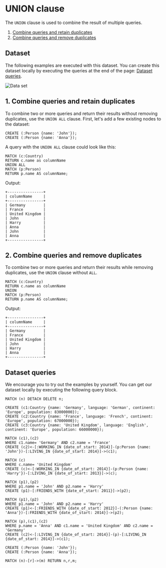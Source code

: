 # UNION clause

The `UNION` clause is used to combine the result of multiple queries.

1. [Combine queries and retain duplicates](#1-combine-queries-and-retain-duplicates) <br />
2. [Combine queries and remove duplicates](#2-combine-queries-and-remove-duplicates)

## Dataset

The following examples are executed with this dataset. You can create this dataset
locally by executing the queries at the end of the page: [Dataset queries](#dataset-queries).

![Data set](/pages/querying/clauses/data_set.png)

## 1. Combine queries and retain duplicates

To combine two or more queries and return their results without removing duplicates, use the `UNION ALL` clause.
First, let's add a few existing nodes to the dataset:

```cypher
CREATE (:Person {name: 'John'});
CREATE (:Person {name: 'Anna'});
```

A query with the `UNION ALL` clause could look like this:

```cypher
MATCH (c:Country)
RETURN c.name as columnName
UNION ALL
MATCH (p:Person)
RETURN p.name AS columnName;
```

Output:

```nocopy
+----------------+
| columnName     |
+----------------+
| Germany        |
| France         |
| United Kingdom |
| John           |
| Harry          |
| Anna           |
| John           |
| Anna           |
+----------------+
```

## 2. Combine queries and remove duplicates

To combine two or more queries and return their results while removing duplicates, use the `UNION` clause without `ALL`.

```cypher
MATCH (c:Country)
RETURN c.name as columnName
UNION
MATCH (p:Person)
RETURN p.name AS columnName;
```

Output:

```nocopy
+----------------+
| columnName     |
+----------------+
| Germany        |
| France         |
| United Kingdom |
| John           |
| Harry          |
| Anna           |
+----------------+
```

## Dataset queries

We encourage you to try out the examples by yourself.
You can get our dataset locally by executing the following query block.

```cypher
MATCH (n) DETACH DELETE n;

CREATE (c1:Country {name: 'Germany', language: 'German', continent: 'Europe', population: 83000000});
CREATE (c2:Country {name: 'France', language: 'French', continent: 'Europe', population: 67000000});
CREATE (c3:Country {name: 'United Kingdom', language: 'English', continent: 'Europe', population: 66000000});

MATCH (c1),(c2)
WHERE c1.name= 'Germany' AND c2.name = 'France'
CREATE (c2)<-[:WORKING_IN {date_of_start: 2014}]-(p:Person {name: 'John'})-[:LIVING_IN {date_of_start: 2014}]->(c1);

MATCH (c)
WHERE c.name= 'United Kingdom'
CREATE (c)<-[:WORKING_IN {date_of_start: 2014}]-(p:Person {name: 'Harry'})-[:LIVING_IN {date_of_start: 2013}]->(c);

MATCH (p1),(p2)
WHERE p1.name = 'John' AND p2.name = 'Harry'
CREATE (p1)-[:FRIENDS_WITH {date_of_start: 2011}]->(p2);

MATCH (p1),(p2)
WHERE p1.name = 'John' AND p2.name = 'Harry'
CREATE (p1)<-[:FRIENDS_WITH {date_of_start: 2012}]-(:Person {name: 'Anna'})-[:FRIENDS_WITH {date_of_start: 2014}]->(p2);

MATCH (p),(c1),(c2)
WHERE p.name = 'Anna' AND c1.name = 'United Kingdom' AND c2.name = 'Germany'
CREATE (c2)<-[:LIVING_IN {date_of_start: 2014}]-(p)-[:LIVING_IN {date_of_start: 2014}]->(c1);

CREATE (:Person {name: 'John'});
CREATE (:Person {name: 'Anna'});

MATCH (n)-[r]->(m) RETURN n,r,m;
```
